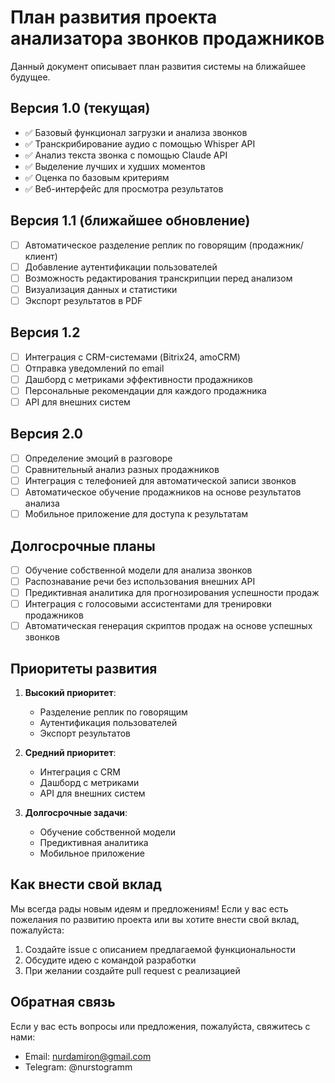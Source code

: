 # План развития проекта анализатора звонков продажников

Данный документ описывает план развития системы на ближайшее будущее.

## Версия 1.0 (текущая)

- ✅ Базовый функционал загрузки и анализа звонков
- ✅ Транскрибирование аудио с помощью Whisper API
- ✅ Анализ текста звонка с помощью Claude API
- ✅ Выделение лучших и худших моментов
- ✅ Оценка по базовым критериям
- ✅ Веб-интерфейс для просмотра результатов

## Версия 1.1 (ближайшее обновление)

- [ ] Автоматическое разделение реплик по говорящим (продажник/клиент)
- [ ] Добавление аутентификации пользователей
- [ ] Возможность редактирования транскрипции перед анализом
- [ ] Визуализация данных и статистики
- [ ] Экспорт результатов в PDF

## Версия 1.2

- [ ] Интеграция с CRM-системами (Bitrix24, amoCRM)
- [ ] Отправка уведомлений по email
- [ ] Дашборд с метриками эффективности продажников
- [ ] Персональные рекомендации для каждого продажника
- [ ] API для внешних систем

## Версия 2.0

- [ ] Определение эмоций в разговоре
- [ ] Сравнительный анализ разных продажников
- [ ] Интеграция с телефонией для автоматической записи звонков
- [ ] Автоматическое обучение продажников на основе результатов анализа
- [ ] Мобильное приложение для доступа к результатам

## Долгосрочные планы

- [ ] Обучение собственной модели для анализа звонков
- [ ] Распознавание речи без использования внешних API
- [ ] Предиктивная аналитика для прогнозирования успешности продаж
- [ ] Интеграция с голосовыми ассистентами для тренировки продажников
- [ ] Автоматическая генерация скриптов продаж на основе успешных звонков

## Приоритеты развития

1. **Высокий приоритет**:
   - Разделение реплик по говорящим
   - Аутентификация пользователей
   - Экспорт результатов

2. **Средний приоритет**:
   - Интеграция с CRM
   - Дашборд с метриками
   - API для внешних систем

3. **Долгосрочные задачи**:
   - Обучение собственной модели
   - Предиктивная аналитика
   - Мобильное приложение

## Как внести свой вклад

Мы всегда рады новым идеям и предложениям! Если у вас есть пожелания по развитию проекта или вы хотите внести свой вклад, пожалуйста:

1. Создайте issue с описанием предлагаемой функциональности
2. Обсудите идею с командой разработки
3. При желании создайте pull request с реализацией

## Обратная связь

Если у вас есть вопросы или предложения, пожалуйста, свяжитесь с нами:
- Email: nurdamiron@gmail.com
- Telegram: @nurstogramm